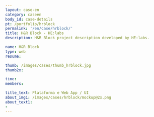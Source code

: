 ```yaml
---
layout: case-en
category: caseen
body_id: case-details
pt: /portfolio/hrblock
permalink: '/en/case/hrblock/'
title: H&R Block - HE:labs
description: H&R Block project description developed by HE:labs.

name: H&R Block
type: web
resume:

thumb: /images/cases/thumb_hrblock.jpg
thumb2x:

time:
members:

title_text: Plataforma e Web App / UI
about_img1: /images/cases/hrblock/mockup@2x.png
about_text1:
-
---
```

